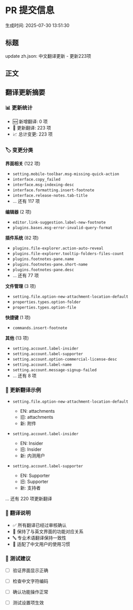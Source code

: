 # PR 提交信息

生成时间: 2025-07-30 13:51:30

## 标题

update zh.json: 中文翻译更新 - 更新223项

## 正文

## 翻译更新摘要

### 📊 更新统计

- 🆕 新增翻译: 0 项
- 🔄 更新翻译: 223 项
- 📈 总计变更: 223 项

### 🏷️ 变更分类

**界面相关** (122 项)
- `setting.mobile-toolbar.msg-missing-quick-action`
- `interface.copy_failed`
- `interface.msg-indexing-desc`
- `interface.formatting.insert-footnote`
- `interface.release-notes.tab-title`
- ... 还有 117 项

**编辑器** (2 项)
- `editor.link-suggestion.label-new-footnote`
- `plugins.bases.msg-error-invalid-query-format`

**插件系统** (82 项)
- `plugins.file-explorer.action-auto-reveal`
- `plugins.file-explorer.tooltip-folders-files-count`
- `plugins.footnotes-pane.name`
- `plugins.footnotes-pane.short-name`
- `plugins.footnotes-pane.desc`
- ... 还有 77 项

**文件管理** (3 项)
- `setting.file.option-new-attachment-location-default`
- `properties.types.option-folder`
- `properties.types.option-file`

**快捷键** (1 项)
- `commands.insert-footnote`

**其他** (13 项)
- `setting.account.label-insider`
- `setting.account.label-supporter`
- `setting.account.option-commercial-license-desc`
- `setting.account.label-name`
- `setting.account.message-signup-failed`
- ... 还有 8 项

### 🔄 更新翻译示例

- `setting.file.option-new-attachment-location-default`
  - EN: attachments
  - 旧: attachments
  - 新: 附件

- `setting.account.label-insider`
  - EN: Insider
  - 旧: Insider
  - 新: 内测用户

- `setting.account.label-supporter`
  - EN: Supporter
  - 旧: Supporter
  - 新: 支持者

... 还有 220 项更新翻译

### 📝 翻译说明

- ✅ 所有翻译已经过审核确认
- 🎯 保持了与英文界面的功能对应关系
- 🔤 专业术语翻译保持一致性
- 📱 适配了中文用户的使用习惯

### 🧪 测试建议

- [ ] 验证界面显示正确
- [ ] 检查中文字符编码
- [ ] 确认功能操作正常
- [ ] 测试设置项生效

